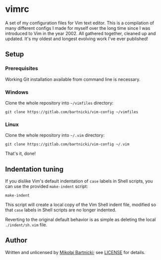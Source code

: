# vimrc

A set of my configuration files for Vim text editor. This is a compilation of
many different configs I made for myself over the long time since I was
introduced to Vim in the year 2002. All gathered together, cleaned up and
updated. It's my oldest and longest evolving work I've ever published!

## Setup

### Prerequisites

Working Git installation available from command line is necessary.

### Windows

Clone the whole repository into `~/vimfiles` directory:

    git clone https://gitlab.com/bartnicki/vim-config ~/vimfiles

### Linux

Clone the whole repository into `~/.vim` directory:

    git clone https://gitlab.com/bartnicki/vim-config ~/.vim

That's it, done!

## Indentation tuning

If you dislike Vim's default indentation of `case` labels in Shell scripts,
you can use the provided `make-indent` script:

    make-indent

This script will create a local copy of the Vim Shell indent file, modified so
that `case` labels in Shell scripts are no longer indented.

Reverting to the original default behavior is as simple as deleting the local
`./indent/sh.vim` file.

## Author

Written and unlicensed by [Mikołaj Bartnicki](mailto:mikolaj@bartnicki.org); see
[LICENSE](LICENSE) for details.
